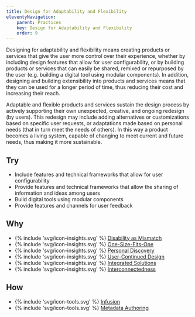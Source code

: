 ```yaml
---
title: Design for Adaptability and Flexibility
eleventyNavigation:
    parent: Practices
    key: Design for Adaptability and Flexibility
    order: 9
---
```


Designing for adaptability and flexibility means creating products or services that give the user more control over their experience, whether by including design features that allow for user configurability, or by building products or services that can easily be shared, remixed or repurposed by the user (e.g. building a digital tool using modular components). In addition, designing and building extensibility into products and services means that they can be used for a longer period of time, thus reducing their cost and increasing their reach.

Adaptable and flexible products and services sustain the design process by actively supporting their own unexpected, creative, and ongoing redesign (by users). This redesign may include adding alternatives or customizations based on specific user requests, or adaptations made based on personal needs (that in turn meet the needs of others). In this way a product becomes a living system, capable of changing to meet current and future needs, thus making it more sustainable.

## Try

* Include features and technical frameworks that allow for user configurability
* Provide features and technical frameworks that allow the sharing of information and ideas among users
* Build digital tools using modular components
* Provide features and channels for user feedback

## Why

* {% include 'svg/icon-insights.svg' %} [Disability as Mismatch](/insights/DisabilityAsMismatch.html)
* {% include 'svg/icon-insights.svg' %} [One-Size-Fits-One](/insights/OneSizeFitsOne.html)
* {% include 'svg/icon-insights.svg' %} [Personal Discovery](/insights/PersonalDiscovery.html)
* {% include 'svg/icon-insights.svg' %} [User-Continued Design](/insights/UserContinuedDesign.html)
* {% include 'svg/icon-insights.svg' %} [Integrated Solutions](/insights/IntegratedSolutions.html)
* {% include 'svg/icon-insights.svg' %} [Interconnectedness](/insights/Interconnectedness.html)

## How

* {% include 'svg/icon-tools.svg' %} [Infusion](/tools/Infusion.html)
* {% include 'svg/icon-tools.svg' %} [Metadata Authoring](/tools/MetadataAuthoring.html)

